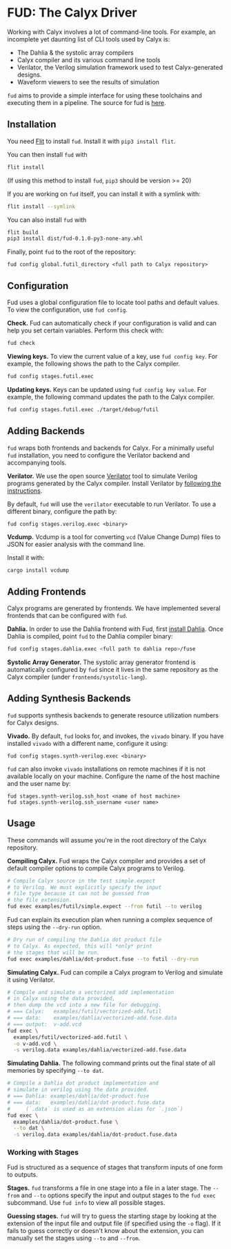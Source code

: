 # FUD: The Calyx Driver

Working with Calyx involves a lot of command-line tools. For example, an
incomplete yet daunting list of CLI tools used by Calyx is:

- The Dahlia & the systolic array compilers
- Calyx compiler and its various command line tools
- Verilator, the Verilog simulation framework used to test Calyx-generated designs.
- Waveform viewers to see the results of simulation

`fud` aims to provide a simple interface for using these toolchains and
executing them in a pipeline. The source for fud is
[here](https://github.com/cucapra/futil/tree/master/fud).

## Installation
You need [Flit](https://flit.readthedocs.io/en/latest/) to install `fud`. Install it with `pip3 install flit`.

You can then install `fud` with

```bash
flit install
```
(If using this method to install `fud`, `pip3` should be version >= 20)

If you are working on `fud` itself, you can install it with a symlink with:
```bash
flit install --symlink
```

You can also install `fud` with

```bash
flit build
pip3 install dist/fud-0.1.0-py3-none-any.whl
```

Finally, point `fud` to the root of the repository:
```
fud config global.futil_directory <full path to Calyx repository>
```

## Configuration

Fud uses a global configuration file to locate tool paths and default values.
To view the configuration, use `fud config`.

**Check.**
Fud can automatically check if your configuration is valid and can help you set
certain variables. Perform this check with:
```bash
fud check
```

**Viewing keys.**
To view the current value of a key, use `fud config key`. For example, the
following shows the path to the Calyx compiler.
```bash
fud config stages.futil.exec
```

**Updating keys.**
Keys can be updated using `fud config key value`.
For example, the following command updates the path to the Calyx compiler.
```bash
fud config stages.futil.exec ./target/debug/futil
```

## Adding Backends

`fud` wraps both frontends and backends for Calyx. For a minimally useful
`fud` installation, you need to configure the Verilator backend and accompanying
tools.

**Verilator.**
We use the open source [Verilator](https://www.veripool.org/wiki/verilator)
tool to simulate Verilog programs generated by the Calyx compiler.
Install Verilator by [following the instructions](https://www.veripool.org/projects/verilator/wiki/Installing).

By default, `fud` will use the `verilator` executable to run Verilator. To
use a different binary, configure the path by:
```
fud config stages.verilog.exec <binary>
```

**Vcdump.**
Vcdump is a tool for converting `vcd` (Value Change Dump) files to JSON for
easier analysis with the command line.

Install it with:
```bash
cargo install vcdump
```

## Adding Frontends

Calyx programs are generated by frontends. We have implemented several
frontends that can be configured with `fud`.

**Dahlia.**
In order to use the Dahlia frontend with Fud, first
[install Dahlia](https://github.com/cucapra/dahlia).
Once Dahlia is compiled, point `fud` to the Dahlia compiler binary:
```bash
fud config stages.dahlia.exec <full path to dahlia repo>/fuse
```

**Systolic Array Generator.**
The systolic array generator frontend is automatically configured by `fud`
since it lives in the same repository as the Calyx compiler (under
`frontends/systolic-lang`).

## Adding Synthesis Backends

`fud` supports synthesis backends to generate resource utilization numbers
for Calyx designs.

**Vivado.**
By default, `fud` looks for, and invokes, the `vivado` binary. If you have
installed `vivado` with a different name, configure it using:
```shell
fud config stages.synth-verilog.exec <binary>
```

`fud` can also invoke `vivado` installations on remote machines if it is not
available locally on your machine.
Configure the name of the host machine and the user name by:
```
fud stages.synth-verilog.ssh_host <name of host machine>
fud stages.synth-verilog.ssh_username <user name>
```


## Usage
These commands will assume you're in the root directory of the Calyx
repository.

**Compiling Calyx.**
Fud wraps the Calyx compiler and provides a set of default compiler options
to compile Calyx programs to Verilog.

```bash
# Compile Calyx source in the test simple.expect
# to Verilog. We must explicitly specify the input
# file type because it can not be guessed from
# the file extension.
fud exec examples/futil/simple.expect --from futil --to verilog
```

Fud can explain its execution plan when running a complex sequence of
steps using the `--dry-run` option.
```bash
# Dry run of compiling the Dahlia dot product file
# to Calyx. As expected, this will *only* print
# the stages that will be run.
fud exec examples/dahlia/dot-product.fuse --to futil --dry-run
```

**Simulating Calyx.**
Fud can compile a Calyx program to Verilog and simulate it using Verilator.


```bash
# Compile and simulate a vectorized add implementation
# in Calyx using the data provided,
# then dump the vcd into a new file for debugging.
# === Calyx:   examples/futil/vectorized-add.futil
# === data:    examples/dahlia/vectorized-add.fuse.data
# === output:  v-add.vcd
fud exec \
  examples/futil/vectorized-add.futil \
  -o v-add.vcd \
  -s verilog.data examples/dahlia/vectorized-add.fuse.data
```

**Simulating Dahlia.**
The following command prints out the final state of all memories by specifying
`--to dat`.

```bash
# Compile a Dahlia dot product implementation and
# simulate in verilog using the data provided.
# === Dahlia: examples/dahlia/dot-product.fuse
# === data:   examples/dahlia/dot-product.fuse.data
#     (`.data` is used as an extension alias for `.json`)
fud exec \
  examples/dahlia/dot-product.fuse \
  --to dat \
  -s verilog.data examples/dahlia/dot-product.fuse.data
```

### Working with Stages

Fud is structured as a sequence of stages that transform inputs of one form
to outputs.

**Stages.**
`fud` transforms a file in one stage into a file in a later stage.
The `--from` and `--to` options specify the input and output stages to the
`fud exec` subcommand.
Use `fud info` to view all possible stages.

**Guessing stages.**
`fud` will try to guess the starting stage by looking at the extension of the
input file and output file (if specified using the `-o` flag).
If it fails to guess correctly or doesn't know about the extension, you can
manually set the stages using `--to` and `--from`.
